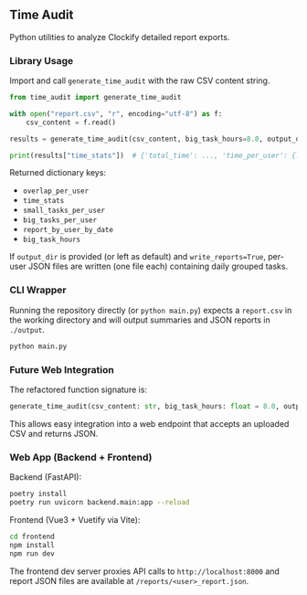 ## Time Audit

Python utilities to analyze Clockify detailed report exports.

### Library Usage

Import and call `generate_time_audit` with the raw CSV content string.

```python
from time_audit import generate_time_audit

with open("report.csv", "r", encoding="utf-8") as f:
	csv_content = f.read()

results = generate_time_audit(csv_content, big_task_hours=8.0, output_dir="output")

print(results["time_stats"])  # {'total_time': ..., 'time_per_user': {...}}
```

Returned dictionary keys:
- `overlap_per_user`
- `time_stats`
- `small_tasks_per_user`
- `big_tasks_per_user`
- `report_by_user_by_date`
- `big_task_hours`

If `output_dir` is provided (or left as default) and `write_reports=True`, per-user JSON files are written (one file each) containing daily grouped tasks.

### CLI Wrapper

Running the repository directly (or `python main.py`) expects a `report.csv` in the working directory and will output summaries and JSON reports in `./output`.

```bash
python main.py
```

### Future Web Integration

The refactored function signature is:

```python
generate_time_audit(csv_content: str, big_task_hours: float = 8.0, output_dir: str | None = None, write_reports: bool = True) -> dict
```

This allows easy integration into a web endpoint that accepts an uploaded CSV and returns JSON.

### Web App (Backend + Frontend)

Backend (FastAPI):

```bash
poetry install
poetry run uvicorn backend.main:app --reload
```

Frontend (Vue3 + Vuetify via Vite):

```bash
cd frontend
npm install
npm run dev
```

The frontend dev server proxies API calls to `http://localhost:8000` and report JSON files are available at `/reports/<user>_report.json`.
